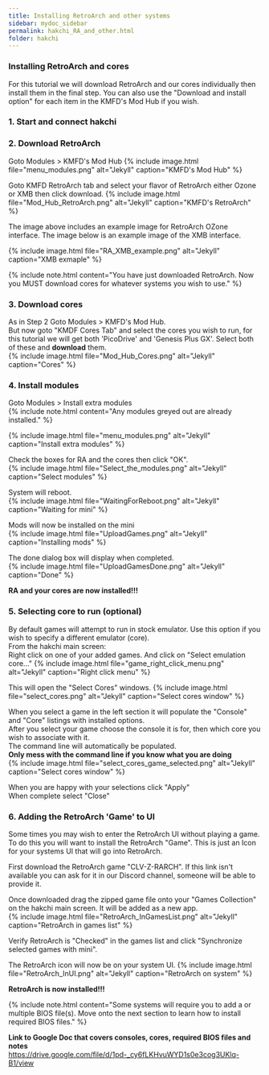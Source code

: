 ```yaml
---
title: Installing RetroArch and other systems
sidebar: mydoc_sidebar
permalink: hakchi_RA_and_other.html
folder: hakchi
---
```


### Installing RetroArch and cores
For this tutorial we will download RetroArch and our cores individually then install them in the final step.  You can also use the "Download and install option" for each item in the KMFD's Mod Hub if you wish.  

### 1. Start and connect hakchi

### 2. Download RetroArch
Goto Modules > KMFD's Mod Hub
{% include image.html file="menu_modules.png"  alt="Jekyll" caption="KMFD's Mod Hub" %}

Goto KMFD RetroArch tab and select your flavor of RetroArch either Ozone or XMB then click download.
{% include image.html file="Mod_Hub_RetroArch.png"  alt="Jekyll" caption="KMFD's RetroArch" %}

The image above includes an example image for RetroArch OZone interface.  The image below is an example image of the XMB interface.  

{% include image.html file="RA_XMB_example.png"  alt="Jekyll" caption="XMB exmaple" %}

{% include note.html content="You have just downloaded RetroArch.  Now you MUST download cores for whatever systems you wish to use." %}


### 3. Download cores
As in Step 2 Goto Modules > KMFD's Mod Hub.  
But now goto "KMDF Cores Tab" and select the cores you wish to run, for this tutorial we will get both 'PicoDrive' and 'Genesis Plus GX'.  Select both of these and **download** them.  
{% include image.html file="Mod_Hub_Cores.png"  alt="Jekyll" caption="Cores" %}

### 4. Install modules  
Goto Modules > Install extra modules  
{% include note.html content="Any modules greyed out are already installed." %}  

{% include image.html file="menu_modules.png"  alt="Jekyll" caption="Install extra modules" %}  

Check the boxes for RA and the cores then click "OK".  
{% include image.html file="Select_the_modules.png"  alt="Jekyll" caption="Select modules" %}  

System will reboot.  
{% include image.html file="WaitingForReboot.png"  alt="Jekyll" caption="Waiting for mini" %}  

Mods will now be installed on the mini  
{% include image.html file="UploadGames.png"  alt="Jekyll" caption="Installing mods" %}   

The done dialog box will display when completed.  
{% include image.html file="UploadGamesDone.png"  alt="Jekyll" caption="Done" %}  

**RA and your cores are now installed!!!**  


### 5. Selecting core to run (optional)  
By default games will attempt to run in stock emulator.  Use this option if you wish to specify a different emulator (core).  
From the hakchi main screen:  
Right click on one of your added games. And click on "Select emulation core..."
{% include image.html file="game_right_click_menu.png"  alt="Jekyll" caption="Right click menu" %}  

This will open the "Select Cores" windows.
{% include image.html file="select_cores.png"  alt="Jekyll" caption="Select cores window" %}

When you select a game in the left section it will populate the "Console" and "Core" listings with installed options.  
After you select your game choose the console it is for, then which core you wish to associate with it.  
The command line will automatically be populated.  
**Only mess with the command line if you know what you are doing**  
{% include image.html file="select_cores_game_selected.png"  alt="Jekyll" caption="Select cores window" %}

When you are happy with your selections click "Apply"  
When complete select "Close"  

### 6. Adding the RetroArch 'Game' to UI
Some times you may wish to enter the RetroArch UI without playing a game.  To do this you will want to install the RetroArch "Game".  This is just an Icon for your systems UI that will go into RetroArch.  

First download the RetroArch game "CLV-Z-RARCH".  If this link isn't available you can ask for it in our Discord channel, someone will be able to provide it.  

Once downloaded drag the zipped game file onto your "Games Collection" on the hakchi main screen.  It will be added as a new app.  
{% include image.html file="RetroArch_InGamesList.png"  alt="Jekyll" caption="RetroArch in games list" %}  

Verify RetroArch is "Checked" in the games list and click "Synchronize selected games with mini".  

The RetroArch icon will now be on your system UI.
{% include image.html file="RetroArch_InUI.png"  alt="Jekyll" caption="RetroArch on system" %}  

**RetroArch is now installed!!!**

{% include note.html content="Some systems will require you to add a or multiple BIOS file(s).  Move onto the next section to learn how to install required BIOS files." %}


**Link to Google Doc that covers consoles, cores, required BIOS files and notes**  
<https://drive.google.com/file/d/1pd-_cy6fLKHvuWYD1s0e3cog3UKlq-B1/view>
